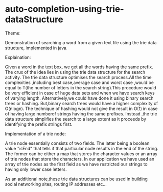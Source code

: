# auto-completion-using-trie-dataStructure

Theme:

Demonstration of searching  a word from a given text file using the trie data structure, implemented in java.

Explaination:

Given a word in the text box, we get all the words having the same prefix.
The crux of the idea lies in using the trie data structure for the search activity.
The trie data structure optimises the search  process.All the time complexities ,including best case,average case and worst case ,would be equal to T(the number of letters in the search string).This procedure would be very efficient in case of huge data sets and when we have search keys of varying length.
Alternatively,we could have done it using binary search trees or hashing.
But,binary search trees would have a higher complexity of O(nlogn).
The technique of hashing would not give the result in O(1) in case of having large numberof  strings having the same prefixes.
Instead ,the trie data structure simplifies the search to a large extent as it proceeds by identifying the prefix strings first.

Implementation of a trie node:

A trie node essentially consists of two fields.
The latter being a boolean value  "isEnd" that tells if that particular node results in the end of the string.
The former can be either a map that stores the character values or an array of trie nodes that store the characters.
In our application we have used an array of trie nodes as the first field as we have restricted our strings to having only lower case letters. 

As an additional note,these trie data structures can be used in building social networking sites, routing IP addresses etc...
